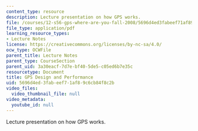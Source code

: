 ```yaml
---
content_type: resource
description: Lecture presentation on how GPS works.
file: /courses/12-s56-gps-where-are-you-fall-2008/5696d4ed3fabeef71af89c6cb84f8c2b_sem04.pdf
file_type: application/pdf
learning_resource_types:
- Lecture Notes
license: https://creativecommons.org/licenses/by-nc-sa/4.0/
ocw_type: OCWFile
parent_title: Lecture Notes
parent_type: CourseSection
parent_uid: 3a30eacf-7d7e-bf40-5de5-c05ed6b7e35c
resourcetype: Document
title: GPS Design and Performance
uid: 5696d4ed-3fab-eef7-1af8-9c6cb84f8c2b
video_files:
  video_thumbnail_file: null
video_metadata:
  youtube_id: null
---
```

Lecture presentation on how GPS works.
